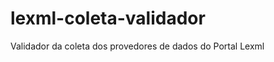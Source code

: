 lexml-coleta-validador
======================

Validador da coleta dos provedores de dados do Portal Lexml
